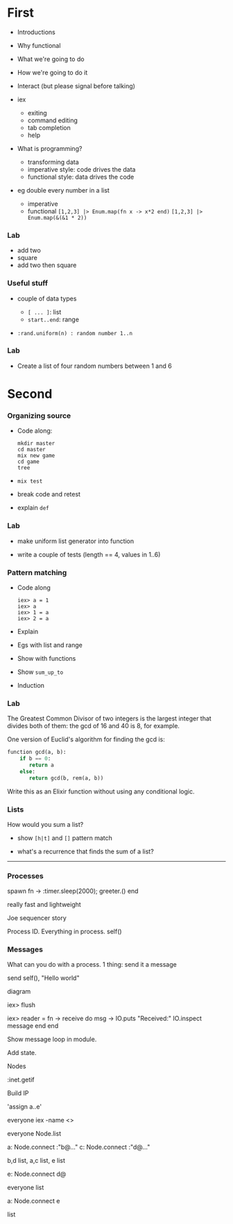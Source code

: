 # First

* Introductions
* Why functional
* What we're going to do
* How we're going to do it
* Interact (but please signal before talking)

* iex
  * exiting
  * command editing
  * tab completion
  * help

* What is programming?
  * transforming data
  * imperative style: code drives the data
  * functional style: data drives the code

* eg double every number in a list
  * imperative
  * functional
      `[1,2,3] |> Enum.map(fn x -> x*2 end)`
      `[1,2,3] |> Enum.map(&(&1 * 2))`

### Lab

* add two
* square
* add two then square

### Useful stuff

* couple of data types
  * `[ ... ]`: list
  * `start..end`: range

* `:rand.uniform(n) : random number 1..n`

### Lab

* Create a list of four random numbers between 1 and 6



# Second

### Organizing source

* Code along:

  ~~~
  mkdir master
  cd master
  mix new game
  cd game
  tree
  ~~~

* `mix test`
* break code and retest
* explain `def`

### Lab

* make uniform list generator into function

* write a couple of tests (length == 4, values in 1..6)

### Pattern matching

* Code along

  ~~~
  iex> a = 1
  iex> a
  iex> 1 = a
  iex> 2 = a
  ~~~

* Explain
* Egs with list and range
* Show with functions
* Show `sum_up_to`
* Induction

### Lab
The Greatest Common Divisor of two integers is the largest integer that
divides both of them: the gcd of 16 and 40 is 8, for example.

One version of Euclid's algorithm for finding the gcd is:

~~~ python
function gcd(a, b):
    if b == 0:
       return a
    else:
       return gcd(b, rem(a, b))
~~~

Write this as an Elixir function without using any conditional logic.

### Lists

How would you sum a list?

* show `[h|t]` and `[]` pattern match

* what's a recurrence that finds the sum of a list?



- - - -

### Processes

spawn fn -> :timer.sleep(2000); greeter.() end

really fast and lightweight

Joe sequencer story

Process ID. Everything in process. self()

### Messages

What can you do with a process. 1 thing: send it a message

send self(), "Hello world"

diagram

iex> flush

iex> reader = fn ->
receive do
  msg ->
    IO.puts "Received:"
    IO.inspect message
end
end

Show message loop in module.

Add state.


Nodes

:inet.getif

Build IP

'assign a..e'

everyone iex -name <>

everyone Node.list

a: Node.connect :"b@..."
c: Node.connect :"d@..."

b,d list, a,c list, e list

e: Node.connect d@

everyone list

a: Node.connect e

list


